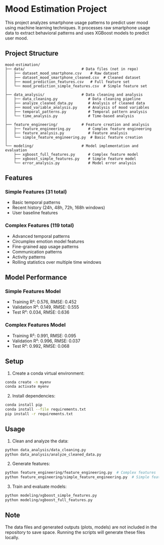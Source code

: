 # Mood Estimation Project

This project analyzes smartphone usage patterns to predict user mood using machine learning techniques. It processes raw smartphone usage data to extract behavioral patterns and uses XGBoost models to predict user mood.

## Project Structure

```
mood-estimation/
├── data/                          # Data files (not in repo)
│   ├── dataset_mood_smartphone.csv    # Raw dataset
│   ├── dataset_mood_smartphone_cleaned.csv  # Cleaned dataset
│   ├── mood_prediction_features.csv   # Full feature set
│   └── mood_prediction_simple_features.csv  # Simple feature set
│
├── data_analysis/                 # Data cleaning and analysis
│   ├── data_cleaning.py              # Data cleaning pipeline
│   ├── analyze_cleaned_data.py       # Analysis of cleaned data
│   ├── mood_variable_analysis.py     # Analysis of mood variables
│   ├── temporal_patterns.py          # Temporal pattern analysis
│   └── time_analysis.py              # Time-based analysis
│
├── feature_engineering/           # Feature creation and analysis
│   ├── feature_engineering.py        # Complex feature engineering
│   ├── feature_analysis.py           # Feature analysis
│   └── simple_feature_engineering.py  # Basic feature creation
│
└── modeling/                      # Model implementation and evaluation
    ├── xgboost_full_features.py      # Complex feature model
    ├── xgboost_simple_features.py    # Simple feature model
    └── error_analysis.py             # Model error analysis
```

## Features

### Simple Features (31 total)
- Basic temporal patterns
- Recent history (24h, 48h, 72h, 168h windows)
- User baseline features

### Complex Features (119 total)
- Advanced temporal patterns
- Circumplex emotion model features
- Fine-grained app usage patterns
- Communication patterns
- Activity patterns
- Rolling statistics over multiple time windows

## Model Performance

### Simple Features Model
- Training R²: 0.576, RMSE: 0.452
- Validation R²: 0.149, RMSE: 0.555
- Test R²: 0.034, RMSE: 0.636

### Complex Features Model
- Training R²: 0.991, RMSE: 0.095
- Validation R²: 0.996, RMSE: 0.037
- Test R²: 0.992, RMSE: 0.068

## Setup

1. Create a conda virtual environment:
```bash
conda create -n myenv
conda activate myenv
```

2. Install dependencies:
```bash
conda install pip
conda install --file requirements.txt
pip install -r requirements.txt
```

## Usage

1. Clean and analyze the data:
```bash
python data_analysis/data_cleaning.py
python data_analysis/analyze_cleaned_data.py
```

2. Generate features:
```bash
python feature_engineering/feature_engineering.py  # Complex features
python feature_engineering/simple_feature_engineering.py  # Simple features
```

3. Train and evaluate models:
```bash
python modeling/xgboost_simple_features.py
python modeling/xgboost_full_features.py
```

## Note
The data files and generated outputs (plots, models) are not included in the repository to save space. Running the scripts will generate these files locally.

